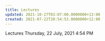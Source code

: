```yaml
---
title: Lectures
updated: 2021-10-27T03:07:00.0000000+13:00
created: 2021-07-22T20:54:53.0000000+12:00
---
```


Lectures
Thursday, 22 July, 2021
4:54 PM
